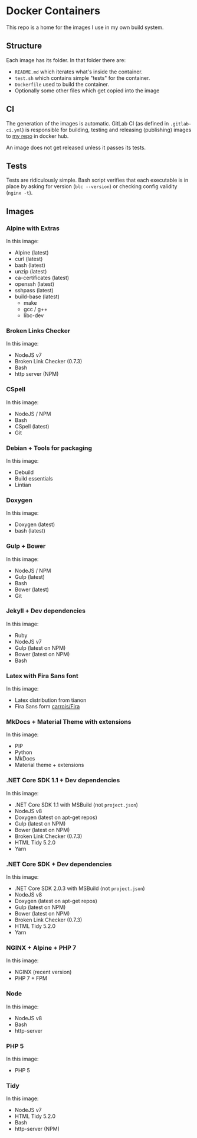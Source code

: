# Docker Containers

This repo is a home for the images I use in my own build system.

## Structure

Each image has its folder.
In that folder there are:

* `README.md` which iterates what's inside the container.
* `test.sh` which contains simple "tests" for the container.
* `Dockerfile` used to build the container.
* Optionally some other files which get copied into the image

## CI

The generation of the images is automatic.
GitLab CI (as defined in `.gitlab-ci.yml`) is responsible for building,
testing and releasing (publishing) images to 
[my repo](https://hub.docker.com/r/dbogatov/docker-containers/) in docker hub.

An image does not get released unless it passes its tests.

## Tests

Tests are ridiculously simple. Bash script verifies that each executable is in 
place by asking for version (`blc --version`) or checking config validity
(`nginx -t`).

## Images


### Alpine with Extras

In this image:

* Alpine (latest)
* curl (latest)
* bash (latest)
* unzip (latest)
* ca-certificates (latest)
* openssh (latest)
* sshpass (latest)
* build-base (latest)
	* make
	* gcc / g++
	* libc-dev


### Broken Links Checker

In this image:
* NodeJS v7
* Broken Link Checker (0.7.3)
* Bash
* http server (NPM)


### CSpell

In this image:
* NodeJS / NPM
* Bash
* CSpell (latest)
* Git


### Debian + Tools for packaging

In this image:
* Debuild
* Build essentials
* Lintian


### Doxygen

In this image:
* Doxygen (latest)
* bash (latest)


### Gulp + Bower

In this image:
* NodeJS / NPM
* Gulp (latest)
* Bash
* Bower (latest)
* Git


### Jekyll + Dev dependencies

In this image:
* Ruby
* NodeJS v7
* Gulp (latest on NPM)
* Bower (latest on NPM)
* Bash


### Latex with Fira Sans font

In this image:
* Latex distribution from tianon
* Fira Sans form [carrois/Fira](https://github.com/carrois/Fira)


### MkDocs + Material Theme with extensions

In this image:
* PIP
* Python
* MkDocs
* Material theme + extensions


### .NET Core SDK 1.1 + Dev dependencies

In this image:
* .NET Core SDK 1.1 with MSBuild (not `project.json`)
* NodeJS v8
* Doxygen (latest on apt-get repos)
* Gulp (latest on NPM)
* Bower (latest on NPM)
* Broken Link Checker (0.7.3)
* HTML Tidy 5.2.0
* Yarn


### .NET Core SDK + Dev dependencies

In this image:
* .NET Core SDK 2.0.3 with MSBuild (not `project.json`)
* NodeJS v8
* Doxygen (latest on apt-get repos)
* Gulp (latest on NPM)
* Bower (latest on NPM)
* Broken Link Checker (0.7.3)
* HTML Tidy 5.2.0
* Yarn


### NGINX + Alpine + PHP 7

In this image:
* NGINX (recent version)
* PHP 7 + FPM


### Node

In this image:
* NodeJS v8
* Bash
* http-server


### PHP 5

In this image:

* PHP 5


### Tidy

In this image:
* NodeJS v7
* HTML Tidy 5.2.0
* Bash
* http-server (NPM)
